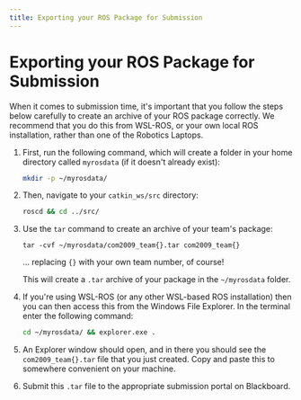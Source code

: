 ```yaml
---  
title: Exporting your ROS Package for Submission  
---  
```


# Exporting your ROS Package for Submission

When it comes to submission time, it's important that you follow the steps below carefully to create an archive of your ROS package correctly. We recommend that you do this from WSL-ROS, or your own local ROS installation, rather than one of the Robotics Laptops.

1. First, run the following command, which will create a folder in your home directory called `myrosdata` (if it doesn't already exist):

    ```bash
    mkdir -p ~/myrosdata/
    ```

2. Then, navigate to your `catkin_ws/src` directory:

    ```bash
    roscd && cd ../src/
    ```

3. Use the `tar` command to create an archive of your team's package:

    ``` { .bash .no-copy }
    tar -cvf ~/myrosdata/com2009_team{}.tar com2009_team{}
    ```
    
    ... replacing `{}` with your own team number, of course!

    This will create a `.tar` archive of your package in the `~/myrosdata` folder. 

4. If you're using WSL-ROS (or any other WSL-based ROS installation) then you can then access this from the Windows File Explorer. In the terminal enter the following command:

    ```bash
    cd ~/myrosdata/ && explorer.exe .
    ```

5. An Explorer window should open, and in there you should see the `com2009_team{}.tar` file that you just created. Copy and paste this to somewhere convenient on your machine.

6. Submit this `.tar` file to the appropriate submission portal on Blackboard.
